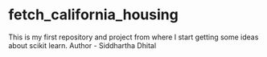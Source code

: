 # fetch_california_housing
This is my first repository and project from where I start getting some ideas about scikit learn.
Author - Siddhartha Dhital
